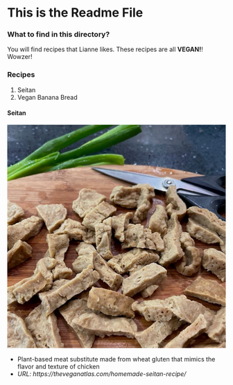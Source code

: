 # This is the Readme File
### What to find in this directory?
You will find recipes that Lianne likes.
These recipes are all <b>VEGAN!</b>! Wowzer!
### Recipes
<ol>
  <li>Seitan</li>
  <li>Vegan Banana Bread</li>
</ol>

#### Seitan
![Photo of Seitan](recipe.jpeg "San Juan Mountains")
<ul>
    <li> Plant-based meat substitute made from wheat gluten that mimics the flavor and texture of chicken</i>
    <li><i>URL: https://theveganatlas.com/homemade-seitan-recipe/</i></li>
</ul>
